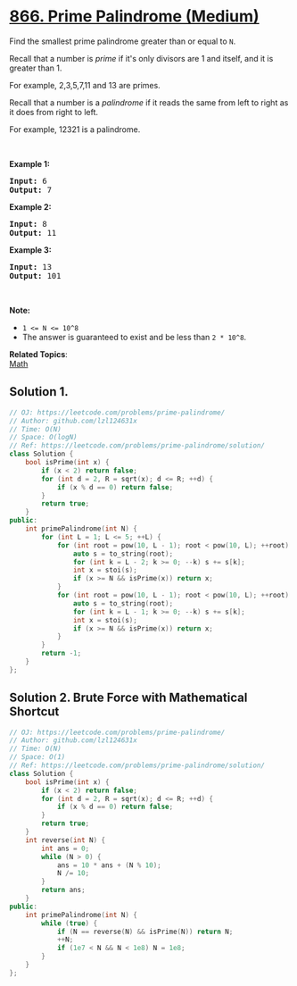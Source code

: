 # [866. Prime Palindrome (Medium)](https://leetcode.com/problems/prime-palindrome/)

<p>Find the smallest prime palindrome greater than or equal to <code>N</code>.</p>

<p>Recall that a&nbsp;number is <em>prime</em> if it's only divisors are 1 and itself, and it is greater than 1.&nbsp;</p>

<p>For example, 2,3,5,7,11 and 13 are&nbsp;primes.</p>

<p>Recall that a number is a <em>palindrome</em> if it reads the same from left to right as it does from right to left.&nbsp;</p>

<p>For example, 12321 is a palindrome.</p>

<p>&nbsp;</p>

<div>
<p><strong>Example 1:</strong></p>

<pre><strong>Input: </strong><span id="example-input-1-1">6</span>
<strong>Output: </strong><span id="example-output-1">7</span>
</pre>

<div>
<p><strong>Example 2:</strong></p>

<pre><strong>Input: </strong><span id="example-input-2-1">8</span>
<strong>Output: </strong><span id="example-output-2">11</span>
</pre>

<div>
<p><strong>Example 3:</strong></p>

<pre><strong>Input: </strong><span id="example-input-3-1">13</span>
<strong>Output: </strong><span id="example-output-3">101</span></pre>
</div>
</div>
</div>

<p>&nbsp;</p>

<p><strong>Note:</strong></p>

<ul>
	<li><code>1 &lt;= N &lt;= 10^8</code></li>
	<li>The answer is guaranteed to exist and be less than <code>2 * 10^8</code>.</li>
</ul>


**Related Topics**:  
[Math](https://leetcode.com/tag/math/)

## Solution 1.

```cpp
// OJ: https://leetcode.com/problems/prime-palindrome/
// Author: github.com/lzl124631x
// Time: O(N)
// Space: O(logN)
// Ref: https://leetcode.com/problems/prime-palindrome/solution/
class Solution {
    bool isPrime(int x) {
        if (x < 2) return false;
        for (int d = 2, R = sqrt(x); d <= R; ++d) {
            if (x % d == 0) return false;
        }
        return true;
    }
public:
    int primePalindrome(int N) {
        for (int L = 1; L <= 5; ++L) {
            for (int root = pow(10, L - 1); root < pow(10, L); ++root) { // check for odd-length palindromes
                auto s = to_string(root);
                for (int k = L - 2; k >= 0; --k) s += s[k];
                int x = stoi(s);
                if (x >= N && isPrime(x)) return x;
            }
            for (int root = pow(10, L - 1); root < pow(10, L); ++root) {
                auto s = to_string(root);
                for (int k = L - 1; k >= 0; --k) s += s[k];
                int x = stoi(s);
                if (x >= N && isPrime(x)) return x;
            }
        }
        return -1;
    }
};
```

## Solution 2. Brute Force with Mathematical Shortcut

```cpp
// OJ: https://leetcode.com/problems/prime-palindrome/
// Author: github.com/lzl124631x
// Time: O(N)
// Space: O(1)
// Ref: https://leetcode.com/problems/prime-palindrome/solution/
class Solution {
    bool isPrime(int x) {
        if (x < 2) return false;
        for (int d = 2, R = sqrt(x); d <= R; ++d) {
            if (x % d == 0) return false;
        }
        return true;
    }
    int reverse(int N) {
        int ans = 0;
        while (N > 0) {
            ans = 10 * ans + (N % 10);
            N /= 10;
        }
        return ans;
    }
public:
    int primePalindrome(int N) {
        while (true) {
            if (N == reverse(N) && isPrime(N)) return N;
            ++N;
            if (1e7 < N && N < 1e8) N = 1e8;
        }
    }
};
```